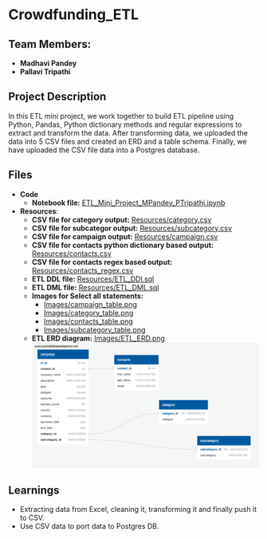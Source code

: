 # Crowdfunding_ETL
## Team Members:
* **Madhavi Pandey**
* **Pallavi Tripathi**

## Project Description
In this ETL mini project, we work together to build ETL pipeline using Python, Pandas, Python dictionary methods and regular expressions to extract and transform the data. After transforming data, we uploaded the data into 5 CSV files and created an ERD and a table schema. Finally, we have uploaded the CSV file data into a Postgres database.

## Files
* **Code**
   * **Notebook file:** [ETL_Mini_Project_MPandey_PTripathi.ipynb](https://github.com/pallavitripathi3107/Crowdfunding_ETL/blob/main/ETL_Mini_Project_MPandey_PTripathi.ipynb)
* **Resources**:
   * **CSV file for category output:** [Resources/category.csv](https://github.com/pallavitripathi3107/Crowdfunding_ETL/blob/main/Resources/category.csv)
   * **CSV file for subcategor output:** [Resources/subcategory.csv](https://github.com/pallavitripathi3107/Crowdfunding_ETL/blob/main/Resources/subcategory.csv)
   * **CSV file for campaign output:** [Resources/campaign.csv](https://github.com/pallavitripathi3107/Crowdfunding_ETL/blob/main/Resources/campaign.csv)
   * **CSV file for contacts python dictionary based output:** [Resources/contacts.csv](https://github.com/pallavitripathi3107/Crowdfunding_ETL/blob/main/Resources/contacts.csv)
   * **CSV file for contacts regex based output:** [Resources/contacts_regex.csv](https://github.com/pallavitripathi3107/Crowdfunding_ETL/blob/main/Resources/contacts_regex.csv)
   * **ETL DDL file:** [Resources/ETL_DDl.sql](https://github.com/pallavitripathi3107/Crowdfunding_ETL/blob/main/Resources/ETL_DDl.sql)
   * **ETL DML file:** [Resources/ETL_DML.sql](https://github.com/pallavitripathi3107/Crowdfunding_ETL/blob/main/Resources/ETL_DML.sql)
   * **Images for Select all statements:**
     * [Images/campaign_table.png](https://github.com/pallavitripathi3107/Crowdfunding_ETL/blob/main/Images/campaign_table.png)
     * [Images/category_table.png](https://github.com/pallavitripathi3107/Crowdfunding_ETL/blob/main/Images/category_table.png)
     * [Images/contacts_table.png](https://github.com/pallavitripathi3107/Crowdfunding_ETL/blob/main/Images/contacts_table.png)
     * [Images/subcategory_table.png](https://github.com/pallavitripathi3107/Crowdfunding_ETL/blob/main/Images/subcategory_table.png)  
   * **ETL ERD diagram:** [Images/ETL_ERD.png](https://github.com/pallavitripathi3107/Crowdfunding_ETL/blob/main/Images/ETL_ERD.png) ![Images/ETL_ERD.png](https://github.com/pallavitripathi3107/Crowdfunding_ETL/blob/main/Images/ETL_ERD.png)
 
## Learnings
* Extracting data from Excel, cleaning it, transforming it and finally push it to CSV.
* Use CSV data to port data to Postgres DB.
 
  
